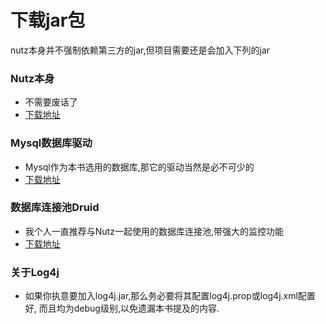 # 下载jar包

nutz本身并不强制依赖第三方的jar,但项目需要还是会加入下列的jar

### Nutz本身

* 不需要废话了
* [下载地址](http://repo1.maven.org/maven2/org/nutz/nutz/1.b.52/nutz-1.b.52.jar)

### Mysql数据库驱动

* Mysql作为本书选用的数据库,那它的驱动当然是必不可少的
* [下载地址](http://repo1.maven.org/maven2/mysql/mysql-connector-java/5.1.34/mysql-connector-java-5.1.34.jar)

### 数据库连接池Druid

* 我个人一直推荐与Nutz一起使用的数据库连接池,带强大的监控功能
* [下载地址](http://repo1.maven.org/maven2/com/alibaba/druid/1.0.13/druid-1.0.13.jar)

### 关于Log4j

* 如果你执意要加入log4j.jar,那么务必要将其配置log4j.prop或log4j.xml配置好, 而且均为debug级别,以免遗漏本书提及的内容.